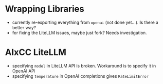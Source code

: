 # Wrapping Libraries

- currently re-exporting everything from `openai` (not done yet...). Is there a better way?
- for fixing the LiteLLM issues, maybe just fork? Needs investigation.

# AIxCC LiteLLM

- specifying `model` in LiteLLM API is broken. Workaround is to specify it in OpenAI API
- specifying `temperature` in OpenAI completions gives `RateLimitError`
